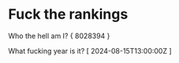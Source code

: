 # Fuck the rankings

Who the hell am I?
{ 8028394 }

What fucking year is it?
[ 2024-08-15T13:00:00Z ]
